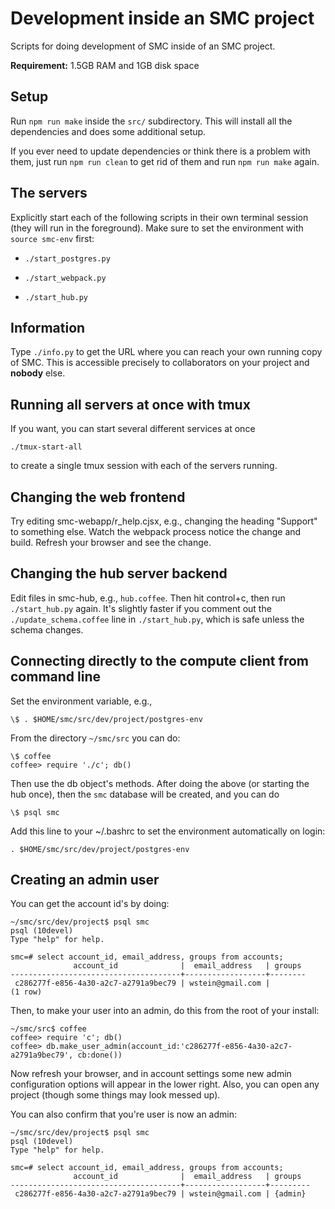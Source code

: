 # Development inside an SMC project

Scripts for doing development of SMC inside of an SMC project.

**Requirement:** 1.5GB RAM and 1GB disk space

## Setup

Run `npm run make` inside the `src/` subdirectory.
This will install all the dependencies and does some additional setup.

If you ever need to update dependencies or think there is a problem with them,
just run `npm run clean` to get rid of them and run `npm run make` again.

## The servers

Explicitly start each of the following scripts in their own terminal session (they will run in the foreground).  Make sure to set the environment with `source smc-env` first:

- `./start_postgres.py`

- `./start_webpack.py`

- `./start_hub.py`


## Information

Type `./info.py` to get the URL where you can reach your own running copy of SMC.  This is accessible precisely to collaborators on your project and **nobody** else.

## Running all servers at once with tmux

If you want, you can start several different services at once

    ./tmux-start-all

to create a single tmux session with each of the servers running.

## Changing the web frontend

Try editing smc-webapp/r_help.cjsx, e.g., changing the heading "Support" to something else.  Watch the webpack process notice the change and build.   Refresh your browser and see the change.


## Changing the hub server backend

Edit files in smc-hub, e.g., `hub.coffee`.  Then hit control+c, then run `./start_hub.py` again.  It's slightly faster if you comment out the `./update_schema.coffee` line in `./start_hub.py`, which is safe unless the schema changes.


## Connecting directly to the compute client from command line

Set the environment variable, e.g.,

    \$ . $HOME/smc/src/dev/project/postgres-env

From the directory `~/smc/src` you can do:

    \$ coffee
    coffee> require './c'; db()

Then use the db object's methods.  After doing the above (or starting the hub once), then the `smc` database will be created, and you can do

    \$ psql smc

Add this line to your ~/.bashrc to set the environment automatically on login:

    . $HOME/smc/src/dev/project/postgres-env

## Creating an admin user

You can get the account id's by doing:

    ~/smc/src/dev/project$ psql smc
    psql (10devel)
    Type "help" for help.

    smc=# select account_id, email_address, groups from accounts;
                  account_id              |  email_address   | groups
    --------------------------------------+------------------+--------
     c286277f-e856-4a30-a2c7-a2791a9bec79 | wstein@gmail.com |
    (1 row)


Then, to make your user into an admin, do this from the root of your install:

    ~/smc/src$ coffee
    coffee> require 'c'; db()
    coffee> db.make_user_admin(account_id:'c286277f-e856-4a30-a2c7-a2791a9bec79', cb:done())

Now refresh your browser, and in account settings some new admin configuration options will appear in the lower right.  Also, you can open any project (though some things may look messed up).

You can also confirm that you're user is now an admin:

    ~/smc/src/dev/project$ psql smc
    psql (10devel)
    Type "help" for help.

    smc=# select account_id, email_address, groups from accounts;
                  account_id              |  email_address   | groups
    --------------------------------------+------------------+---------
     c286277f-e856-4a30-a2c7-a2791a9bec79 | wstein@gmail.com | {admin}

